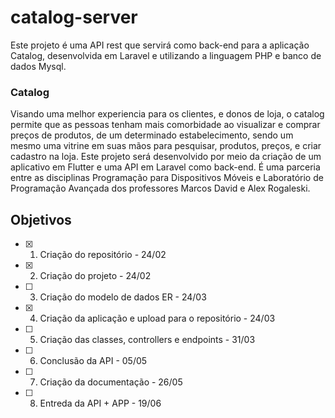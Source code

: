 # catalog-server 
Este projeto é uma API rest que servirá como back-end para a aplicação Catalog, desenvolvida em Laravel e utilizando a linguagem PHP e banco de dados Mysql.

### Catalog

Visando uma melhor experiencia para os clientes, e donos de loja, o catalog permite que as pessoas tenham mais comorbidade ao visualizar e comprar preços de produtos, de um determinado estabelecimento, sendo um mesmo uma vitrine em suas mãos para pesquisar, produtos, preços, e criar cadastro na loja. Este projeto será desenvolvido por meio da criação de um aplicativo em Flutter e uma API em Laravel como back-end. É uma parceria entre as disciplinas Programação para Dispositivos Móveis e Laboratório de Programação Avançada dos professores Marcos David e Alex Rogaleski.

## Objetivos
- [x] 1. Criação do repositório - 24/02
- [x] 2. Criação do projeto - 24/02
- [ ] 3. Criação do modelo de dados ER - 24/03
- [x] 4. Criação da aplicação e upload para o repositório - 24/03
- [ ] 5. Criação das classes, controllers e endpoints - 31/03
- [ ] 6. Conclusão da API - 05/05
- [ ] 7. Criação da documentação - 26/05
- [ ] 8. Entreda da API + APP - 19/06
